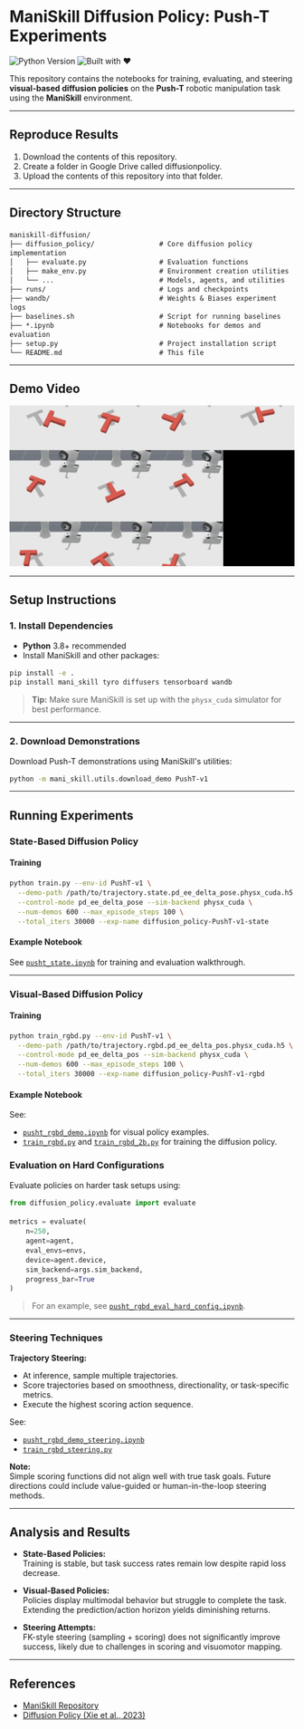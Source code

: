 # ManiSkill Diffusion Policy: Push-T Experiments

![Python Version](https://img.shields.io/badge/python-3.8%2B-blue)
![Built with ❤️](https://img.shields.io/badge/built%20with-%E2%9D%A4-red)

This repository contains the notebooks for training, evaluating, and steering **visual-based diffusion policies** on the **Push-T** robotic manipulation task using the **ManiSkill** environment.

---

## Reproduce Results

1. Download the contents of this repository.
2. Create a folder in Google Drive called diffusionpolicy.
3. Upload the contents of this repository into that folder.

---

## Directory Structure

```
maniskill-diffusion/
├── diffusion_policy/                # Core diffusion policy implementation
│   ├── evaluate.py                  # Evaluation functions
│   ├── make_env.py                  # Environment creation utilities
│   └── ...                          # Models, agents, and utilities
├── runs/                            # Logs and checkpoints
├── wandb/                           # Weights & Biases experiment logs
├── baselines.sh                     # Script for running baselines
├── *.ipynb                          # Notebooks for demos and evaluation
├── setup.py                         # Project installation script
└── README.md                        # This file
```

---

## Demo Video

![Push-T episode](gif/pusht-traj-ep69.gif)

---

## Setup Instructions

### 1. Install Dependencies
- **Python** 3.8+ recommended
- Install ManiSkill and other packages:

```bash
pip install -e .
pip install mani_skill tyro diffusers tensorboard wandb
```

> **Tip:** Make sure ManiSkill is set up with the `physx_cuda` simulator for best performance.

---

### 2. Download Demonstrations
Download Push-T demonstrations using ManiSkill's utilities:

```bash
python -m mani_skill.utils.download_demo PushT-v1
```

---

## Running Experiments

### State-Based Diffusion Policy

#### Training
```bash
python train.py --env-id PushT-v1 \
  --demo-path /path/to/trajectory.state.pd_ee_delta_pose.physx_cuda.h5 \
  --control-mode pd_ee_delta_pose --sim-backend physx_cuda \
  --num-demos 600 --max_episode_steps 100 \
  --total_iters 30000 --exp-name diffusion_policy-PushT-v1-state
```

#### Example Notebook
See [`pusht_state.ipynb`](pusht_state.ipynb) for training and evaluation walkthrough.

---

### Visual-Based Diffusion Policy

#### Training
```bash
python train_rgbd.py --env-id PushT-v1 \
  --demo-path /path/to/trajectory.rgbd.pd_ee_delta_pos.physx_cuda.h5 \
  --control-mode pd_ee_delta_pos --sim-backend physx_cuda \
  --num-demos 600 --max_episode_steps 100 \
  --total_iters 30000 --exp-name diffusion_policy-PushT-v1-rgbd
```

#### Example Notebook
See:
- [`pusht_rgbd_demo.ipynb`](pusht_rgbd_demo.ipynb) for visual policy examples.
- [`train_rgbd.py`](train_rgbd.py) and [`train_rgbd_2b.py`](train_rgbd_2b.py) for training the diffusion policy.

### Evaluation on Hard Configurations

Evaluate policies on harder task setups using:

```python
from diffusion_policy.evaluate import evaluate

metrics = evaluate(
    n=250,
    agent=agent,
    eval_envs=envs,
    device=agent.device,
    sim_backend=args.sim_backend,
    progress_bar=True
)
```

> For an example, see [`pusht_rgbd_eval_hard_config.ipynb`](pusht_rgbd_eval_hard_config.ipynb).

---

### Steering Techniques

**Trajectory Steering:**
- At inference, sample multiple trajectories.
- Score trajectories based on smoothness, directionality, or task-specific metrics.
- Execute the highest scoring action sequence.

See:
- [`pusht_rgbd_demo_steering.ipynb`](pusht_rgbd_demo_steering.ipynb)
- [`train_rgbd_steering.py`](train_rgbd_steering.py)

**Note:**  
Simple scoring functions did not align well with true task goals. Future directions could include value-guided or human-in-the-loop steering methods.

---

## Analysis and Results

- **State-Based Policies:**  
  Training is stable, but task success rates remain low despite rapid loss decrease.

- **Visual-Based Policies:**  
  Policies display multimodal behavior but struggle to complete the task. Extending the prediction/action horizon yields diminishing returns.

- **Steering Attempts:**  
  FK-style steering (sampling + scoring) does not significantly improve success, likely due to challenges in scoring and visuomotor mapping.

---

## References

- [ManiSkill Repository](https://github.com/haosulab/ManiSkill)
- [Diffusion Policy (Xie et al., 2023)](https://arxiv.org/pdf/2303.04137)